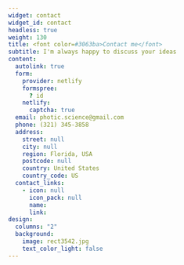 ```yaml
---
widget: contact
widget_id: contact
headless: true
weight: 130
title: <font color=#3063ba>Contact me</font>
subtitle: I'm always happy to discuss your ideas
content:
  autolink: true
  form:
    provider: netlify
    formspree:
      ? id
    netlify:
      captcha: true
  email: photic.science@gmail.com
  phone: (321) 345-3858
  address:
    street: null
    city: null
    region: Florida, USA
    postcode: null
    country: United States
    country_code: US
  contact_links:
    - icon: null
      icon_pack: null
      name: 
      link: 
design:
  columns: "2"
  background:
    image: rect3542.jpg
    text_color_light: false
---
```

